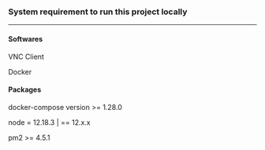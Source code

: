 ### System requirement to run this project locally

---

#### Softwares

VNC Client

Docker

#### Packages

docker-compose version >= 1.28.0

node = 12.18.3 | == 12.x.x

pm2 >= 4.5.1
